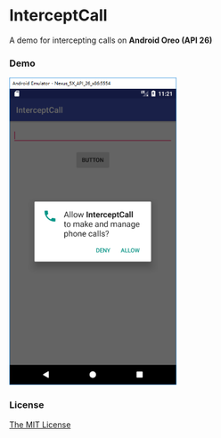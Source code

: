 # InterceptCall
A demo for intercepting calls on __Android Oreo (API 26)__

### Demo
<img src="resources/permission-screenshot.png" width="300" alt="App Demo" />

### License
<a href="https://github.com/lonelyenvoy/InterceptCall/blob/master/LICENSE" target="_blank">The MIT License</a>
